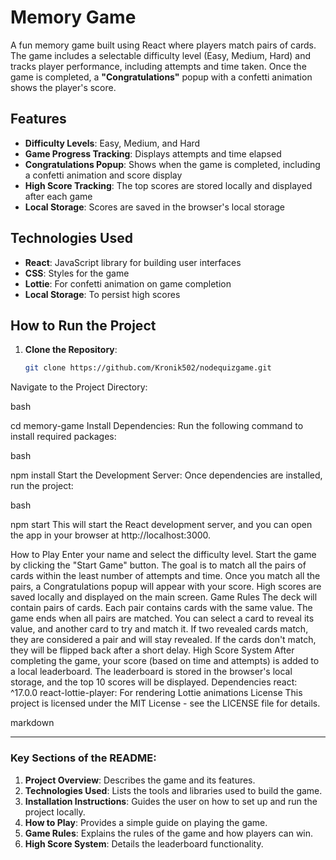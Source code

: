 # Memory Game

A fun memory game built using React where players match pairs of cards. The game includes a selectable difficulty level (Easy, Medium, Hard) and tracks player performance, including attempts and time taken. Once the game is completed, a **"Congratulations"** popup with a confetti animation shows the player's score.

## Features

- **Difficulty Levels**: Easy, Medium, and Hard
- **Game Progress Tracking**: Displays attempts and time elapsed
- **Congratulations Popup**: Shows when the game is completed, including a confetti animation and score display
- **High Score Tracking**: The top scores are stored locally and displayed after each game
- **Local Storage**: Scores are saved in the browser's local storage

## Technologies Used

- **React**: JavaScript library for building user interfaces
- **CSS**: Styles for the game
- **Lottie**: For confetti animation on game completion
- **Local Storage**: To persist high scores

## How to Run the Project

1. **Clone the Repository**:
   ```bash
   git clone https://github.com/Kronik502/nodequizgame.git
Navigate to the Project Directory:

bash

cd memory-game
Install Dependencies: Run the following command to install required packages:

bash

npm install
Start the Development Server: Once dependencies are installed, run the project:

bash

npm start
This will start the React development server, and you can open the app in your browser at http://localhost:3000.

How to Play
Enter your name and select the difficulty level.
Start the game by clicking the "Start Game" button.
The goal is to match all the pairs of cards within the least number of attempts and time.
Once you match all the pairs, a Congratulations popup will appear with your score.
High scores are saved locally and displayed on the main screen.
Game Rules
The deck will contain pairs of cards. Each pair contains cards with the same value.
The game ends when all pairs are matched.
You can select a card to reveal its value, and another card to try and match it.
If two revealed cards match, they are considered a pair and will stay revealed.
If the cards don't match, they will be flipped back after a short delay.
High Score System
After completing the game, your score (based on time and attempts) is added to a local leaderboard.
The leaderboard is stored in the browser's local storage, and the top 10 scores will be displayed.
Dependencies
react: ^17.0.0
react-lottie-player: For rendering Lottie animations
License
This project is licensed under the MIT License - see the LICENSE file for details.

markdown


---

### **Key Sections of the README:**

1. **Project Overview**: Describes the game and its features.
2. **Technologies Used**: Lists the tools and libraries used to build the game.
3. **Installation Instructions**: Guides the user on how to set up and run the project locally.
4. **How to Play**: Provides a simple guide on playing the game.
5. **Game Rules**: Explains the rules of the game and how players can win.
6. **High Score System**: Details the leaderboard functionality.